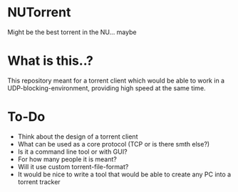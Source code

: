 # NUTorrent
Might be the best torrent in the NU... maybe

# What is this..?
This repository meant for a torrent client which would be able to work in a UDP-blocking-environment, providing high speed at the same time.

# To-Do
* Think about the design of a torrent client
* What can be used as a core protocol (TCP or is there smth else?)
* Is it a command line tool or with GUI?
* For how many people it is meant?
* Will it use custom torrent-file-format?
* It would be nice to write a tool that would be able to create any PC into a torrent tracker
